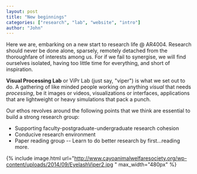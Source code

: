 ```yaml
---
layout: post
title: "New beginnings"
categories: ["research", "lab", "website", "intro"]
author: "John"
---
```


Here we are, embarking on a new start to research life @ AR4004. Research should never be done alone, sparsely, remotely detached from the thoroughfare of interests among us. For if we fail to synergise, we will find ourselves isolated, having too little time for everything, and short of inspiration. 

**Visual Processing Lab** or ViPr Lab (just say, "viper") is what we set out to do. A gathering of like minded people working on anything *visual* that needs *processing*, be it images or videos, visualizations or interfaces, applications that are lightweight or heavy simulations that pack a punch.

Our ethos revolves around the following points that we think are essential to build a strong research group:

- Supporting faculty-postgraduate-undergraduate research cohesion
- Conducive research environment
- Paper reading group -- Learn to do better research by first...reading more.

{% include image.html url="http://www.cayoanimalwelfaresociety.org/wp-content/uploads/2014/09/EyelashViper2.jpg
" max_width="480px" %}